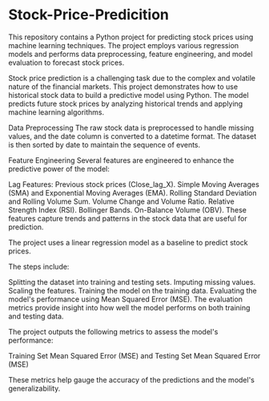 # Stock-Price-Predicition

This repository contains a Python project for predicting stock prices using machine learning techniques. The project employs various regression models and performs data preprocessing, feature engineering, and model evaluation to forecast stock prices.

Stock price prediction is a challenging task due to the complex and volatile nature of the financial markets. This project demonstrates how to use historical stock data to build a predictive model using Python. The model predicts future stock prices by analyzing historical trends and applying machine learning algorithms.

Data Preprocessing
The raw stock data is preprocessed to handle missing values, and the date column is converted to a datetime format. The dataset is then sorted by date to maintain the sequence of events.

Feature Engineering
Several features are engineered to enhance the predictive power of the model:

Lag Features: Previous stock prices (Close_lag_X).
Simple Moving Averages (SMA) and Exponential Moving Averages (EMA).
Rolling Standard Deviation and Rolling Volume Sum.
Volume Change and Volume Ratio.
Relative Strength Index (RSI).
Bollinger Bands.
On-Balance Volume (OBV).
These features capture trends and patterns in the stock data that are useful for prediction.

The project uses a linear regression model as a baseline to predict stock prices. 

The steps include:

Splitting the dataset into training and testing sets.
Imputing missing values.
Scaling the features.
Training the model on the training data.
Evaluating the model's performance using Mean Squared Error (MSE).
The evaluation metrics provide insight into how well the model performs on both training and testing data.

The project outputs the following metrics to assess the model's performance:

Training Set Mean Squared Error (MSE) and 
Testing Set Mean Squared Error (MSE)

These metrics help gauge the accuracy of the predictions and the model's generalizability.


